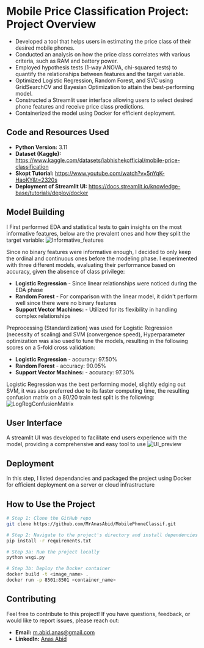 # Mobile Price Classification Project: Project Overview
* Developed a tool that helps users in estimating the price class of their desired mobile phones.
* Conducted an analysis on how the price class correlates with various criteria, such as RAM and battery power.
* Employed hypothesis tests (1-way ANOVA, chi-squared tests) to quantify the relationships between features and the target variable.
* Optimized Logistic Regression, Random Forest, and SVC using GridSearchCV and Bayesian Optimization to attain the best-performing model.
* Constructed a Streamlit user interface allowing users to select desired phone features and receive price class predictions.
* Containerized the model using Docker for efficient deployment.

## Code and Resources Used 
* **Python Version:** 3.11
* **Dataset (Kaggle):** https://www.kaggle.com/datasets/iabhishekofficial/mobile-price-classification
* **Skopt Tutorial:** https://www.youtube.com/watch?v=5nYqK-HaoKY&t=2320s
* **Deployment of Streamlit UI:** https://docs.streamlit.io/knowledge-base/tutorials/deploy/docker

## Model Building 

I First performed EDA and statistical tests to gain insights on the most informative features, below are the prevalent ones and how they split the target variable:
![Informative_features](https://github.com/MrAnasAbid/MobilePhoneClassif/assets/115592120/32c4449d-198c-45e1-803d-986df04de6a4)

Since no binary features were informative enough, I decided to only keep the ordinal and continuous ones before the modeling phase.
I experimented with three different models, evaluating their performance based on accuracy, given the absence of class privilege:
* **Logistic Regression** - Since linear relationships were noticed during the EDA phase
* **Random Forest** - For comparison with the linear model, it didn't perform well since there were no binary features
* **Support Vector Machines:** - Utilized for its flexibility in handling complex relationships

Preprocessing (Standardization) was used for Logistic Regression (necessity of scaling) and SVM (convergence speed), Hyperparameter optimization was also used to tune the models, resulting in the following scores on a 5-fold cross validation:
*	**Logistic Regression** - accuracy: 97.50%
*	**Random Forest** - accuracy: 90.05%
*	**Support Vector Machines:** - accuracy: 97.30%

Logistic Regression was the best performing model, slightly edging out SVM, it was also preferred due to its faster computing time, the resulting confusion matrix on a 80/20 train test split is the following:
![LogRegConfusionMatrix](https://github.com/MrAnasAbid/MobilePhoneClassif/assets/115592120/d14949be-ed78-4352-bf8b-39ead0650a3d)
 
## User Interface
A streamlit UI was developed to facilitate end users experience with the model, providing a comprehensive and easy tool to use
![UI_preview](https://github.com/MrAnasAbid/MobilePhoneClassif/assets/115592120/df5b1a93-2dbd-407d-92f1-1b342a5a3af4)

## Deployment
In this step, I listed dependancies and packaged the project using Docker for efficient deployment on a server or cloud infrastructure

## How to Use the Project

```bash
# Step 1: Clone the GitHub repo
git clone https://github.com/MrAnasAbid/MobilePhoneClassif.git

# Step 2: Navigate to the project's directory and install dependencies
pip install -r requirements.txt

# Step 3a: Run the project locally
python wsgi.py

# Step 3b: Deploy the Docker container
docker build -t <image_name> .
docker run -p 8501:8501 <container_name>
```

## Contributing
Feel free to contribute to this project! If you have questions, feedback, or would like to report issues, please reach out:
- **Email:** m.abid.anas@gmail.com
- **LinkedIn:** [Anas Abid](https://www.linkedin.com/in/abidanas/)
